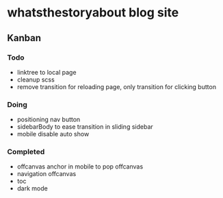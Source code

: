 # whatsthestoryabout blog site

## Kanban

### Todo

- linktree to local page
- cleanup scss
- remove transition for reloading page, only transition for clicking button

### Doing

- positioning nav button
- sidebarBody to ease transition in sliding sidebar
- mobile disable auto show

### Completed

- offcanvas anchor in mobile to pop offcanvas
- navigation offcanvas
- toc
- dark mode

<!--
### Archived

-

-->
